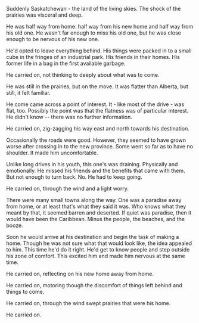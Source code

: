 Suddenly Saskatchewan - the land of the living skies. The shock of the
prairies was visceral and deep.

He was half way from home: half way from his new home and half way
from his old one. He wasn't far enough to miss his old one, but he was
close enough to be nervous of his new one.

He'd opted to leave everything behind. His things were packed in to a
small cube in the fringes of an industrial park. His friends in their
homes. His former life in a bag in the first available garbage.

He carried on, not thinking to deeply about what was to come.

He was still in the prairies, but on the move. It was flatter than
Alberta, but still, it felt familiar.

He come came across a point of interest. It - like most of the drive -
was flat, too. Possibly the point was that the flatness was of
particular interest. He didn't know -- there was no further
information.

He carried on, zig-zagging his way east and north towards his destination.

Occasionally the roads were good. However, they seemed to have grown
worse after crossing in to the new province. Some went so far as to
have no shoulder. It made him uncomfortable.

Unlike long drives in his youth, this one's was draining. Physically
and emotionally. He missed his friends and the benefits that came with
them. But not enough to turn back. No. He had to keep going.

He carried on, through the wind and a light worry.

There were many small towns along the way. One was a paradise away
from home, or at least that's what they said it was. Who knows what
they meant by that, it seemed barren and deserted. If quiet was
paradise, then it would have been the Caribbean. Minus the people, the
beaches, and the booze.

Soon he would arrive at his destination and begin the task of making a
home. Though he was not sure what that would look like, the idea
appealed to him. This time he'd do it right. He'd get to know people
and step outside his zone of comfort. This excited him and made him
nervous at the same time.

He carried on, reflecting on his new home away from home.

He carried on, motoring though the discomfort of things left behind
and things to come.

He carried on, through the wind swept prairies that were his home.

He carried on.
